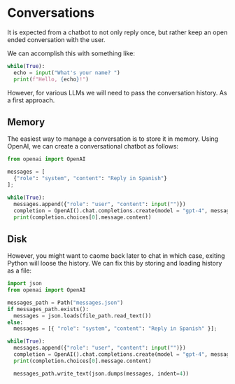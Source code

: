 
# Conversations

It is expected from a chatbot to not only reply once, but rather keep an open ended conversation with the user.

We can accomplish this with something like:

```python
while(True):
  echo = input("What's your name? ")
  print(f"Hello, {echo}!")
```

However, for various LLMs we will need to pass the conversation history. As a first approach.

## Memory

The easiest way to manage a conversation is to store it in memory. Using OpenAI, we can create a conversational chatbot as follows:

```python
from openai import OpenAI

messages = [
  {"role": "system", "content": "Reply in Spanish"}
];

while(True):
  messages.append({"role": "user", "content": input("")})
  completion = OpenAI().chat.completions.create(model = "gpt-4", messages = messages)
  print(completion.choices[0].message.content)
```

## Disk

However, you might want to caome back later to chat in which case, exiting Python will loose the history. We can fix this by storing and loading history as a file:

```python
import json
from openai import OpenAI

messages_path = Path("messages.json")
if messages_path.exists():
  messages = json.loads(file_path.read_text())
else:
  messages = [{ "role": "system", "content": "Reply in Spanish" }];

while(True):
  messages.append({"role": "user", "content": input("")})
  completion = OpenAI().chat.completions.create(model = "gpt-4", messages = messages)
  print(completion.choices[0].message.content)

  messages_path.write_text(json.dumps(messages, indent=4))
```